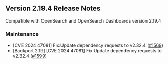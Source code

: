 ## Version 2.19.4 Release Notes

Compatible with OpenSearch and OpenSearch Dashboards version 2.19.4

### Maintenance
* [CVE 2024 47081] Fix:Update dependency requests to v2.32.4 ([#1569](https://github.com/opensearch-project/cross-cluster-replication/pull/1569))
* [Backport 2.19] [CVE 2024 47081] Fix:Update dependency requests to v2.32.4 ([#1599](https://github.com/opensearch-project/cross-cluster-replication/pull/1599))
